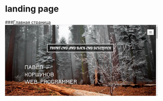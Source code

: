 # landing page
###[Главная страница](http://pavelkorshunov.github.io/landing "Главная страница")
![Главная страница](landing.png)
